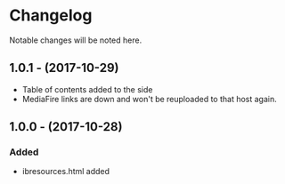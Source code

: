 # Changelog
Notable changes will be noted here.

## 1.0.1 - (2017-10-29)
- Table of contents added to the side
- MediaFire links are down and won't be reuploaded to that host again.

## 1.0.0 - (2017-10-28)
### Added
- ibresources.html added

